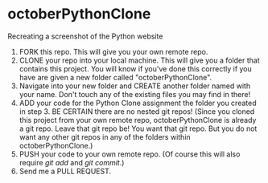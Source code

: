 # octoberPythonClone
Recreating a screenshot of the Python website


1.  FORK this repo. This will give you your own remote repo.
2.  CLONE your repo into your local machine. This will give you a folder that contains this project. You will know if you've done this correctly if you have are given a new folder called "octoberPythonClone".
3.  Navigate into your new folder and CREATE another folder named with your name. Don't touch any of the existing files you may find in there!
4.  ADD your code for the Python Clone assignment the folder you created in step 3. BE CERTAIN there are no nested git repos! (Since you cloned this project from your own remote repo, octoberPythonClone is already a git repo. Leave that git repo be! You want that git repo. But you do not want any other git repos in any of the folders within octoberPythonClone.)
5.  PUSH your code to your own remote repo. (Of course this will also require *git add* and *git commit*.)
6.  Send me a PULL REQUEST.
